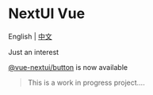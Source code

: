 # NextUI Vue

English | [中文](README-zh-CN.md)

Just an interest

[@vue-nextui/button](packages/components/button/README.md) is now available

> This is a work in progress project....

